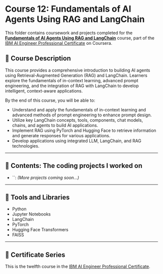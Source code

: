 # Course 12: Fundamentals of AI Agents Using RAG and LangChain

This folder contains coursework and projects completed for the **[Fundamentals of AI Agents Using RAG and LangChain](https://www.coursera.org/learn/fundamentals-of-ai-agents-using-rag-and-langchain?specialization=ai-engineer)** course, part of the [IBM AI Engineer Professional Certificate](https://www.coursera.org/professional-certificates/ai-engineer) on Coursera.

## 🧠 Course Description

This course provides a comprehensive introduction to building AI agents using Retrieval-Augmented Generation (RAG) and LangChain. Learners explore the fundamentals of in-context learning, advanced prompt engineering, and the integration of RAG with LangChain to develop intelligent, context-aware applications.

By the end of this course, you will be able to:

- Understand and apply the fundamentals of in-context learning and advanced methods of prompt engineering to enhance prompt design.
- Utilize key LangChain concepts, tools, components, chat models, chains, and agents to build AI applications.
- Implement RAG using PyTorch and Hugging Face to retrieve information and generate responses for various applications.
- Develop applications using integrated LLM, LangChain, and RAG technologies.

---

## 📂 Contents: The coding projects I worked on

- ``: *(More projects coming soon...)*

---

## 🔧 Tools and Libraries

- Python
- Jupyter Notebooks
- LangChain
- PyTorch
- Hugging Face Transformers
- FAISS

---

## 📌 Certificate Series

This is the twelfth course in the [IBM AI Engineer Professional Certificate](https://www.coursera.org/professional-certificates/ai-engineer).
